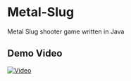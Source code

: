 # Metal-Slug
Metal Slug shooter game written in Java
## Demo Video
[![Video](http://img.youtube.com/vi/85yrW6rgm-s/0.jpg)](https://www.youtube.com/watch?v=85yrW6rgm-s)


